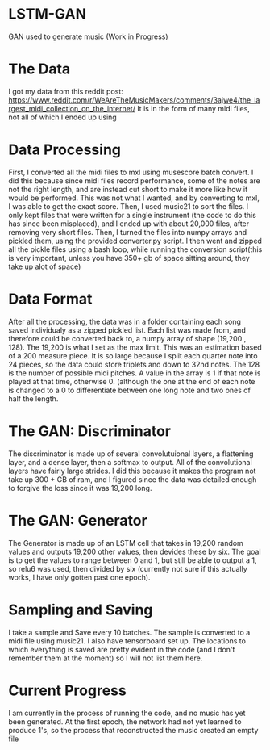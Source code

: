 # LSTM-GAN
GAN used to generate music (Work in Progress)

# The Data
I got my data from this reddit post:
https://www.reddit.com/r/WeAreTheMusicMakers/comments/3ajwe4/the_largest_midi_collection_on_the_internet/
It is in the form of many midi files, not all of which I ended up using

# Data Processing
First, I converted all the midi files to mxl using musescore batch convert. I did this because since midi files record performance, some of the notes are not the right length, and are instead cut short to make it more like how it would be performed. This was not what I wanted, and by converting to mxl, I was able to get the exact score. Then, I used music21 to sort the files. I only kept files that were written for a single instrument (the code to do this has since been misplaced), and I ended up with about 20,000 files, after removing very short files. Then, I turned the files into numpy arrays and pickled them, using the provided converter.py script. I then went and zipped all the pickle files using a bash loop, while running the conversion script(this is very important, unless you have 350+ gb of space sitting around, they take up alot of space)

# Data Format
After all the processing, the data was in a folder containing each song saved individualy as a zipped pickled list. Each list was made from, and therefore could be converted back to, a numpy array of shape (19,200 , 128). The 19,200 is what I set as the max limit. This was an estimation based of a 200 measure piece. It is so large because I split each quarter note into 24 pieces, so the data could store triplets and down to 32nd notes. The 128 is the number of possible midi pitches. A value in the array is 1 if that note is played at that time, otherwise 0. (although the one at the end of each note is changed to a 0 to differentiate between one long note and two ones of half the length.

# The GAN: Discriminator
The discriminator is made up of several convolutuional layers, a flattening layer, and a dense layer, then a softmax to output. All of the convolutional layers have fairly large strides. I did this because it makes the program not take up 300 + GB of ram, and I figured since the data was detailed enough to forgive the loss since it was 19,200 long.

# The GAN: Generator
The Generator is made up of an LSTM cell that takes in 19,200 random values and outputs 19,200 other values, then devides these by six. The goal is to get the values to range between 0 and 1, but still be able to output a 1, so relu6 was used, then divided by six (currently not sure if this actually works, I have only gotten past one epoch).

# Sampling and Saving
I take a sample and Save every 10 batches. The sample is converted to a midi file using music21. I also have tensorboard set up. The locations to which everything is saved are pretty evident in the code (and I don't remember them at the moment) so I will not list them here.

# Current Progress
I am currently in the process of running the code, and no music has yet been generated. At the first epoch, the network had not yet learned to produce 1's, so the process that reconstructed the music created an empty file
